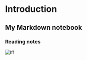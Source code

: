 # Introduction
## My Markdown notebook
### Reading notes
![lff](https://i.loli.net/2018/11/15/5becfb332c484.png)